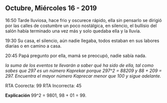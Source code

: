 ## Octubre, Miércoles 16 - 2019

16:50
Tarde lluviosa, hace frio y oscurece rápido, ella sin pensarlo se dirigió por las calles de costumbre un poco nostálgica, en
silencio, el bullisio del salón había terminado una vez más y solo quedaba ella y la lluvia.

19:30
Su casa, el silencio, aún nadie llegaba, todos estaban en sus labores diarias o en camino a casa.

20:45
Papá pregunto por ella, mamá se preocupó, nadie sabía nada.

_la suma de los eventos te llevarán a saber qué ha sido de ella, tal como sabes que 297 es un número Kaprekar porque 297^2 = 88209
y 88 + 209 = 297. Encuentra el mayor número Kaprecar menor que 100 y sigue adelante._

RTA Coorecta: 99
RTA Incorrecta: 45

**Explicación**
99^2 = 9801, 98 + 01 = 99.
